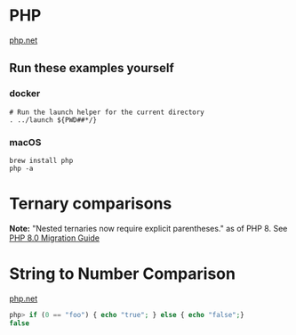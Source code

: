 # PHP

[php.net](https://php.net/)

## Run these examples yourself

### docker

```
# Run the launch helper for the current directory
. ../launch ${PWD##*/}
```

### macOS

```
brew install php
php -a
```

# Ternary comparisons

**Note:** "Nested ternaries now require explicit parentheses." as of PHP 8. See [PHP 8.0 Migration Guide](https://www.php.net/manual/en/migration80.incompatible.php)

# String to Number Comparison

[php.net](https://www.php.net/manual/en/migration80.incompatible.php#migration80.incompatible.core.string-number-comparision)

```php
php> if (0 == "foo") { echo "true"; } else { echo "false";}
false
```
